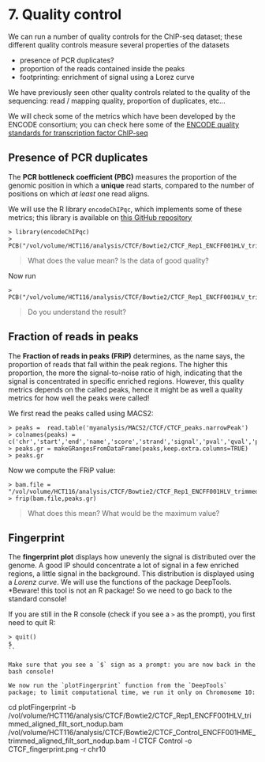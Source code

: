 # 7. Quality control

We can run a number of quality controls for the ChIP-seq dataset; these different quality controls measure several properties of the datasets

* presence of PCR duplicates?
* proportion of the reads contained inside the peaks
* footprinting: enrichment of signal using a Lorez curve


We have previously seen other quality controls related to the quality of the sequencing: read / mapping quality, proportion of duplicates, etc...

We will check some of the metrics which have been developed by the ENCODE consortium; you can check here some of the 
[ENCODE quality standards for transcription factor ChIP-seq](https://www.encodeproject.org/chip-seq/transcription_factor/#standards)

## Presence of PCR duplicates

The **PCR bottleneck coefficient (PBC)** measures the proportion of the genomic position in which a **unique** read starts, compared to the number of positions on which *at least* one read aligns.

We will use the R library `encodeChIPqc`, which implements some of these metrics; this library is available on [this GitHub repository](https://github.com/hdsu-bioquant/encodeChIPqc)

```
> library(encodeChIPqc)
> PCB("/vol/volume/HCT116/analysis/CTCF/Bowtie2/CTCF_Rep1_ENCFF001HLV_trimmed_aligned_nofilt.bam")
```

> What does the value mean? Is the data of good quality?

Now run

```
> PCB("/vol/volume/HCT116/analysis/CTCF/Bowtie2/CTCF_Rep1_ENCFF001HLV_trimmed_aligned_filt_sort_nodup.bam")
```

> Do you understand the result?

## Fraction of  reads in  peaks

The **Fraction of reads in  peaks (FRiP)** determines, as the name says, the proportion of reads that fall within the peak regions. The higher this proportion, the more the signal-to-noise  ratio of high, indicating that the signal is concentrated in specific enriched regions. However, this quality metrics depends on the called peaks, hence it might be as well a quality metrics for how well the peaks were called!

We first read the peaks called using MACS2:

```
> peaks =  read.table('myanalysis/MACS2/CTCF/CTCF_peaks.narrowPeak')
> colnames(peaks) = c('chr','start','end','name','score','strand','signal','pval','qval','peak')
> peaks.gr = makeGRangesFromDataFrame(peaks,keep.extra.columns=TRUE)
> peaks.gr
```

Now we compute the FRiP value:

```
> bam.file = "/vol/volume/HCT116/analysis/CTCF/Bowtie2/CTCF_Rep1_ENCFF001HLV_trimmed_aligned_filt_sort_nodup.bam"
> frip(bam.file,peaks.gr)
```

> What does this mean? What would be the maximum value?

## Fingerprint

The **fingerprint plot** displays how unevenly the signal is distributed over the genome. A good IP should concentrate a lot of signal in a few enriched regions, a little signal in the background. This distribution is displayed using a *Lorenz curve*. We will use the functions of the package DeepTools. *Beware! this tool is not an R package! So we need to go back to the standard console!

If you are still in the R console (check if you see a `>` as the prompt), you first need to quit R:

```
> quit()
$ 
``

Make sure that you see a `$` sign as a prompt: you are now back in the bash console!

We now run the `plotFingerprint` function from the `DeepTools` package; to limit computational time, we run it only on Chromosome 10:
```
cd
plotFingerprint -b /vol/volume/HCT116/analysis/CTCF/Bowtie2/CTCF_Rep1_ENCFF001HLV_trimmed_aligned_filt_sort_nodup.bam /vol/volume/HCT116/analysis/CTCF/Bowtie2/CTCF_Control_ENCFF001HME_trimmed_aligned_filt_sort_nodup.bam -l CTCF Control -o CTCF_fingerprint.png -r chr10
```